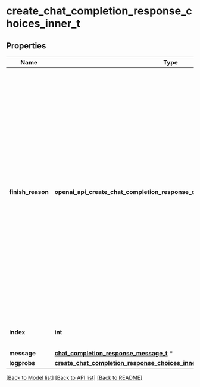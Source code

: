 # create_chat_completion_response_choices_inner_t

## Properties
Name | Type | Description | Notes
------------ | ------------- | ------------- | -------------
**finish_reason** | **openai_api_create_chat_completion_response_choices_inner_FINISHREASON_e** | The reason the model stopped generating tokens. This will be &#x60;stop&#x60; if the model hit a natural stop point or a provided stop sequence, &#x60;length&#x60; if the maximum number of tokens specified in the request was reached, &#x60;content_filter&#x60; if content was omitted due to a flag from our content filters, &#x60;tool_calls&#x60; if the model called a tool, or &#x60;function_call&#x60; (deprecated) if the model called a function.  | 
**index** | **int** | The index of the choice in the list of choices. | 
**message** | [**chat_completion_response_message_t**](chat_completion_response_message.md) \* |  | 
**logprobs** | [**create_chat_completion_response_choices_inner_logprobs_t**](create_chat_completion_response_choices_inner_logprobs.md) \* |  | 

[[Back to Model list]](../README.md#documentation-for-models) [[Back to API list]](../README.md#documentation-for-api-endpoints) [[Back to README]](../README.md)


